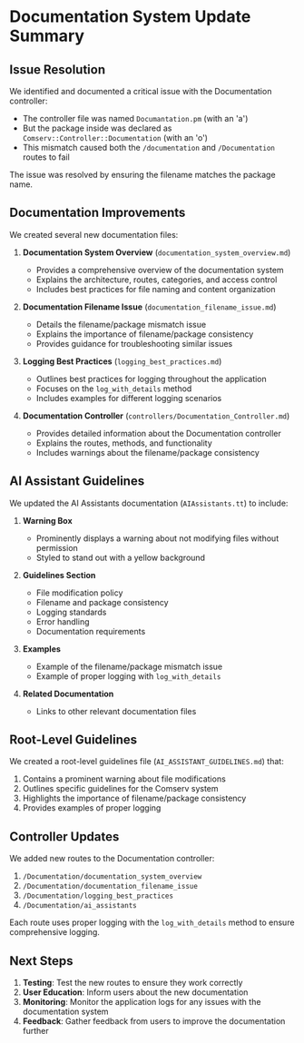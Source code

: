 # Documentation System Update Summary

## Issue Resolution

We identified and documented a critical issue with the Documentation controller:

- The controller file was named `Documantation.pm` (with an 'a')
- But the package inside was declared as `Comserv::Controller::Documentation` (with an 'o')
- This mismatch caused both the `/documentation` and `/Documentation` routes to fail

The issue was resolved by ensuring the filename matches the package name.

## Documentation Improvements

We created several new documentation files:

1. **Documentation System Overview** (`documentation_system_overview.md`)
   - Provides a comprehensive overview of the documentation system
   - Explains the architecture, routes, categories, and access control
   - Includes best practices for file naming and content organization

2. **Documentation Filename Issue** (`documentation_filename_issue.md`)
   - Details the filename/package mismatch issue
   - Explains the importance of filename/package consistency
   - Provides guidance for troubleshooting similar issues

3. **Logging Best Practices** (`logging_best_practices.md`)
   - Outlines best practices for logging throughout the application
   - Focuses on the `log_with_details` method
   - Includes examples for different logging scenarios

4. **Documentation Controller** (`controllers/Documentation_Controller.md`)
   - Provides detailed information about the Documentation controller
   - Explains the routes, methods, and functionality
   - Includes warnings about the filename/package consistency

## AI Assistant Guidelines

We updated the AI Assistants documentation (`AIAssistants.tt`) to include:

1. **Warning Box**
   - Prominently displays a warning about not modifying files without permission
   - Styled to stand out with a yellow background

2. **Guidelines Section**
   - File modification policy
   - Filename and package consistency
   - Logging standards
   - Error handling
   - Documentation requirements

3. **Examples**
   - Example of the filename/package mismatch issue
   - Example of proper logging with `log_with_details`

4. **Related Documentation**
   - Links to other relevant documentation files

## Root-Level Guidelines

We created a root-level guidelines file (`AI_ASSISTANT_GUIDELINES.md`) that:

1. Contains a prominent warning about file modifications
2. Outlines specific guidelines for the Comserv system
3. Highlights the importance of filename/package consistency
4. Provides examples of proper logging

## Controller Updates

We added new routes to the Documentation controller:

1. `/Documentation/documentation_system_overview`
2. `/Documentation/documentation_filename_issue`
3. `/Documentation/logging_best_practices`
4. `/Documentation/ai_assistants`

Each route uses proper logging with the `log_with_details` method to ensure comprehensive logging.

## Next Steps

1. **Testing**: Test the new routes to ensure they work correctly
2. **User Education**: Inform users about the new documentation
3. **Monitoring**: Monitor the application logs for any issues with the documentation system
4. **Feedback**: Gather feedback from users to improve the documentation further